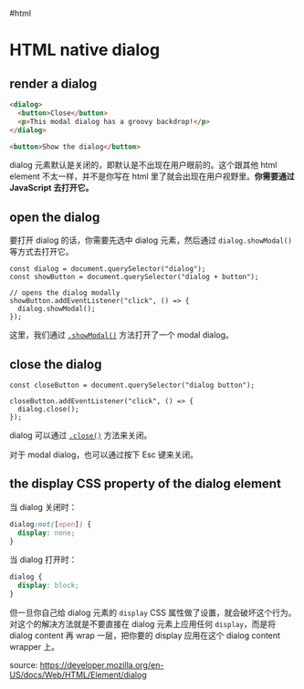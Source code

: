 #html

# HTML native dialog

## render a dialog

```html f:/index.html
<dialog>
  <button>Close</button>
  <p>This modal dialog has a groovy backdrop!</p>
</dialog>

<button>Show the dialog</button>
```

dialog 元素默认是关闭的，即默认是不出现在用户眼前的。这个跟其他 html element 不太一样，并不是你写在 html 里了就会出现在用户视野里。**你需要通过 JavaScript 去打开它。**

## open the dialog

要打开 dialog 的话，你需要先选中 dialog 元素，然后通过 `dialog.showModal()` 等方式去打开它。

```.gitmodules
const dialog = document.querySelector("dialog");
const showButton = document.querySelector("dialog + button");

// opens the dialog modally
showButton.addEventListener("click", () => {
  dialog.showModal();
});
```

这里，我们通过 [`.showModal()`](https://developer.mozilla.org/en-US/docs/Web/API/HTMLDialogElement/showModal ".showModal()") 方法打开了一个 modal dialog。

## close the dialog

```
const closeButton = document.querySelector("dialog button");

closeButton.addEventListener("click", () => {
  dialog.close();
});
```

dialog 可以通过 [`.close()`](https://developer.mozilla.org/en-US/docs/Web/API/HTMLDialogElement/close ".close()") 方法来关闭。

对于 modal dialog，也可以通过按下 Esc 键来关闭。

## the display CSS property of the dialog element

当 dialog 关闭时：

```css
dialog:not([open]) {
  display: none;
}
```

当 dialog 打开时：

```css
dialog {
  display: block;
}
```

但一旦你自己给 dialog 元素的 `display` CSS 属性做了设置，就会破坏这个行为。对这个的解决方法就是不要直接在 dialog 元素上应用任何 `display`，而是将 dialog content 再 wrap 一层，把你要的 display 应用在这个 dialog content wrapper 上。

source: https://developer.mozilla.org/en-US/docs/Web/HTML/Element/dialog
